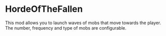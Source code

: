 # HordeOfTheFallen

This mod allows you to launch waves of mobs that move towards the player. The number, frequency and type of mobs are configurable.